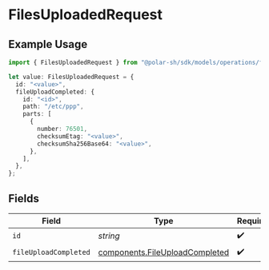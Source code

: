 # FilesUploadedRequest

## Example Usage

```typescript
import { FilesUploadedRequest } from "@polar-sh/sdk/models/operations/filesuploaded.js";

let value: FilesUploadedRequest = {
  id: "<value>",
  fileUploadCompleted: {
    id: "<id>",
    path: "/etc/ppp",
    parts: [
      {
        number: 76501,
        checksumEtag: "<value>",
        checksumSha256Base64: "<value>",
      },
    ],
  },
};
```

## Fields

| Field                                                                            | Type                                                                             | Required                                                                         | Description                                                                      |
| -------------------------------------------------------------------------------- | -------------------------------------------------------------------------------- | -------------------------------------------------------------------------------- | -------------------------------------------------------------------------------- |
| `id`                                                                             | *string*                                                                         | :heavy_check_mark:                                                               | The file ID.                                                                     |
| `fileUploadCompleted`                                                            | [components.FileUploadCompleted](../../models/components/fileuploadcompleted.md) | :heavy_check_mark:                                                               | N/A                                                                              |